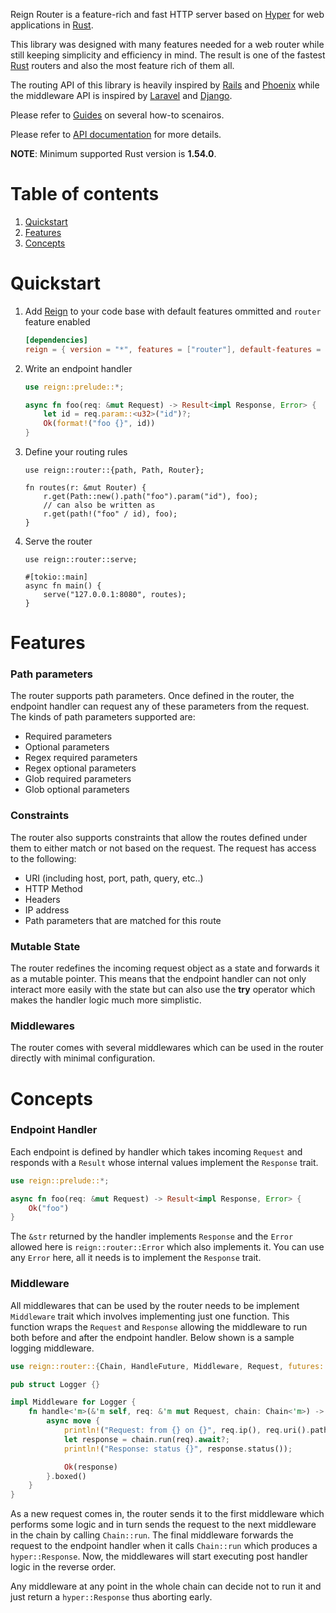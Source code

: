 Reign Router is a feature-rich and fast HTTP server based on [Hyper](https://hyper.rs/) for
web applications in [Rust][].

This library was designed with many features needed for a web router while still keeping
simplicity and efficiency in mind. The result is one of the fastest [Rust][] routers and
also the most feature rich of them all.

The routing API of this library is heavily inspired by [Rails](https://rubyonrails.org)
and [Phoenix](https://www.phoenixframework.org) while the middleware API is inspired by
[Laravel](https://laravel.com) and [Django](https://www.djangoproject.com).

Please refer to [Guides](https://reign.rs/guides) on several how-to scenairos.

Please refer to [API documentation](https://docs.rs/reign_router) for more details.

**NOTE**: Minimum supported Rust version is **1.54.0**.

# Table of contents

1. [Quickstart](#quickstart)
2. [Features](#features)
3. [Concepts](#concepts)

# Quickstart

1. Add [Reign][] to your code base with default features ommitted and
   `router` feature enabled

    ```toml
    [dependencies]
    reign = { version = "*", features = ["router"], default-features = false }
    ```

2. Write an endpoint handler

    ```rust
    use reign::prelude::*;

    async fn foo(req: &mut Request) -> Result<impl Response, Error> {
        let id = req.param::<u32>("id")?;
        Ok(format!("foo {}", id))
    }
    ```

3. Define your routing rules

    ```rust,ignore
    use reign::router::{path, Path, Router};

    fn routes(r: &mut Router) {
        r.get(Path::new().path("foo").param("id"), foo);
        // can also be written as
        r.get(path!("foo" / id), foo);
    }
    ```

4. Serve the router

    ```rust,ignore
    use reign::router::serve;

    #[tokio::main]
    async fn main() {
        serve("127.0.0.1:8080", routes);
    }
    ```

# Features

### Path parameters

The router supports path parameters. Once defined in the router, the endpoint handler can request
any of these parameters from the request. The kinds of path parameters supported are:

* Required parameters
* Optional parameters
* Regex required parameters
* Regex optional parameters
* Glob required parameters
* Glob optional parameters

### Constraints

The router also supports constraints that allow the routes defined under them to either match
or not based on the request. The request has access to the following:

* URI (including host, port, path, query, etc..)
* HTTP Method
* Headers
* IP address
* Path parameters that are matched for this route

### Mutable State

The router redefines the incoming request object as a state and forwards it as a mutable pointer.
This means that the endpoint handler can not only interact more easily with the state but can also
use the **try** operator which makes the handler logic much more simplistic.

### Middlewares

The router comes with several middlewares which can be used in the router directly with minimal
configuration.

# Concepts

### Endpoint Handler

Each endpoint is defined by handler which takes incoming `Request` and responds with a `Result`
whose internal values implement the `Response` trait.

```rust
use reign::prelude::*;

async fn foo(req: &mut Request) -> Result<impl Response, Error> {
    Ok("foo")
}
```

The `&str` returned by the handler implements `Response` and the `Error` allowed here is
`reign::router::Error` which also implements it. You can use any `Error` here, all it needs
is to implement the `Response` trait.

### Middleware

All middlewares that can be used by the router needs to be implement `Middleware` trait which
involves implementing just one function. This function wraps the `Request` and `Response` allowing
the middleware to run both before and after the endpoint handler. Below shown is a sample logging
middleware.

```rust
use reign::router::{Chain, HandleFuture, Middleware, Request, futures::FutureExt};

pub struct Logger {}

impl Middleware for Logger {
    fn handle<'m>(&'m self, req: &'m mut Request, chain: Chain<'m>) -> HandleFuture<'m> {
        async move {
            println!("Request: from {} on {}", req.ip(), req.uri().path());
            let response = chain.run(req).await?;
            println!("Response: status {}", response.status());

            Ok(response)
        }.boxed()
    }
}
```

As a new request comes in, the router sends it to the first middleware which performs some logic
and in turn sends the request to the next middleware in the chain by calling `Chain::run`. The
final middleware forwards the request to the endpoint handler when it calls `Chain::run` which
produces a `hyper::Response`. Now, the middlewares will start executing post handler logic in the
reverse order.

Any middleware at any point in the whole chain can decide not to run it and just return a
`hyper::Response` thus aborting early.

[Rust]: https://rust-lang.org
[Reign]: https://docs.rs/reign
